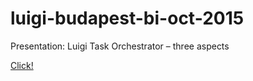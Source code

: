 # luigi-budapest-bi-oct-2015
Presentation: Luigi Task Orchestrator – three aspects

[Click!](http://tarrasch.github.io/luigi-budapest-bi-oct-2015/)
